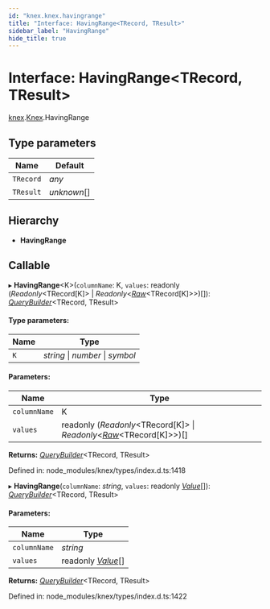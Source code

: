 ```yaml
---
id: "knex.knex.havingrange"
title: "Interface: HavingRange<TRecord, TResult>"
sidebar_label: "HavingRange"
hide_title: true
---
```


# Interface: HavingRange<TRecord, TResult\>

[knex](../modules/knex.md).[Knex](../modules/knex.knex-1.md).HavingRange

## Type parameters

Name | Default |
------ | ------ |
`TRecord` | *any* |
`TResult` | *unknown*[] |

## Hierarchy

* **HavingRange**

## Callable

▸ **HavingRange**<K\>(`columnName`: K, `values`: readonly (*Readonly*<TRecord[K]\> \| *Readonly*<[*Raw*](knex.knex.raw.md)<TRecord[K]\>\>)[]): [*QueryBuilder*](../classes/knex.knex.querybuilder.md)<TRecord, TResult\>

#### Type parameters:

Name | Type |
------ | ------ |
`K` | *string* \| *number* \| *symbol* |

#### Parameters:

Name | Type |
------ | ------ |
`columnName` | K |
`values` | readonly (*Readonly*<TRecord[K]\> \| *Readonly*<[*Raw*](knex.knex.raw.md)<TRecord[K]\>\>)[] |

**Returns:** [*QueryBuilder*](../classes/knex.knex.querybuilder.md)<TRecord, TResult\>

Defined in: node_modules/knex/types/index.d.ts:1418

▸ **HavingRange**(`columnName`: *string*, `values`: readonly [*Value*](../modules/knex.knex-1.md#value)[]): [*QueryBuilder*](../classes/knex.knex.querybuilder.md)<TRecord, TResult\>

#### Parameters:

Name | Type |
------ | ------ |
`columnName` | *string* |
`values` | readonly [*Value*](../modules/knex.knex-1.md#value)[] |

**Returns:** [*QueryBuilder*](../classes/knex.knex.querybuilder.md)<TRecord, TResult\>

Defined in: node_modules/knex/types/index.d.ts:1422
